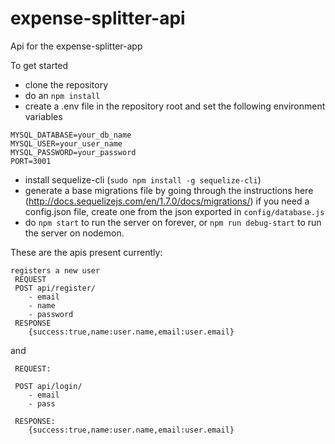# expense-splitter-api
Api for the expense-splitter-app

To get started 
- clone the repository
- do an `npm install`
- create a .env file in the repository root and set the following environment variables 
```
MYSQL_DATABASE=your_db_name
MYSQL_USER=your_user_name
MYSQL_PASSWORD=your_password
PORT=3001
```
- install sequelize-cli (`sudo npm install -g sequelize-cli`)
- generate a base migrations file by going through the instructions here (http://docs.sequelizejs.com/en/1.7.0/docs/migrations/) 
if you need a config.json file, create one from the json exported in `config/database.js` 
- do `npm start` to run the server on forever, or `npm run debug-start` to run the server on nodemon. 


These are the apis present currently: 
```
registers a new user 
 REQUEST
 POST api/register/
	- email
	- name
	- password
 RESPONSE
	{success:true,name:user.name,email:user.email}
```

and 

```
 REQUEST:

 POST api/login/ 
	- email
	- pass

 RESPONSE:
	{success:true,name:user.name,email:user.email}
```

